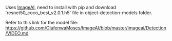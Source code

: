 Uses [ImageAI](https://github.com/OlafenwaMoses/ImageAI), need to install with pip and download 'resnet50_coco_best_v2.0.1.h5' file in object-detection-models folder.

Refer to this link for the model file: https://github.com/OlafenwaMoses/ImageAI/blob/master/imageai/Detection/VIDEO.md
